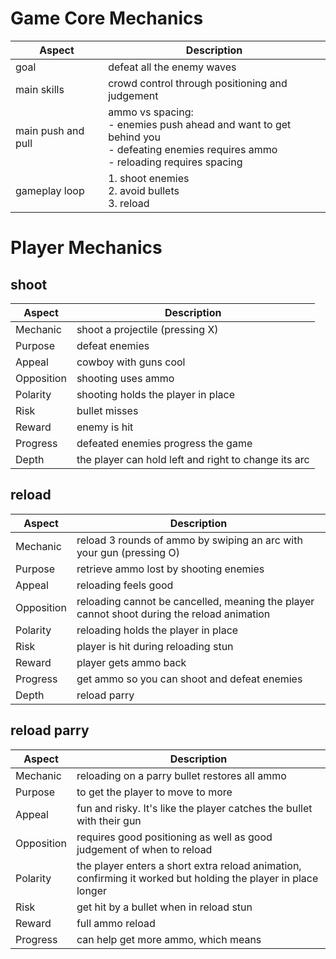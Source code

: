 # Game Core Mechanics
| Aspect             | Description                                                                                                                              |
| ------------------ | ---------------------------------------------------------------------------------------------------------------------------------------- |
| goal               | defeat all the enemy waves                                                                                                               |
| main skills        | crowd control through positioning and judgement                                                                                          |
| main push and pull | ammo vs spacing:<br>- enemies push ahead and want to get behind you<br>- defeating enemies requires ammo<br>- reloading requires spacing |
| gameplay loop      | 1. shoot enemies<br>2. avoid bullets<br>3. reload                                                                                        |
# Player Mechanics
## shoot

| Aspect     | Description                                          |
| ---------- | ---------------------------------------------------- |
| Mechanic   | shoot a projectile (pressing X)                      |
| Purpose    | defeat enemies                                       |
| Appeal     | cowboy with guns cool                                |
| Opposition | shooting uses ammo                                   |
| Polarity   | shooting holds the player in place                   |
| Risk       | bullet misses                                        |
| Reward     | enemy is hit                                         |
| Progress   | defeated enemies progress the game                   |
| Depth      | the player can hold left and right to change its arc |
## reload
| Aspect     | Description                                                                                |
| ---------- | ------------------------------------------------------------------------------------------ |
| Mechanic   | reload 3 rounds of ammo by swiping an arc with your gun (pressing O)                       |
| Purpose    | retrieve ammo lost by shooting enemies                                                     |
| Appeal     | reloading feels good                                                                       |
| Opposition | reloading cannot be cancelled, meaning the player cannot shoot during the reload animation |
| Polarity   | reloading holds the player in place                                                        |
| Risk       | player is hit during reloading stun                                                        |
| Reward     | player gets ammo back                                                                      |
| Progress   | get ammo so you can shoot and defeat enemies                                               |
| Depth      | reload parry                                                                               |
## reload parry

| Aspect     | Description                                                                                                   |
| ---------- | ------------------------------------------------------------------------------------------------------------- |
| Mechanic   | reloading on a parry bullet restores all ammo                                                                 |
| Purpose    | to get the player to move to more                                                                             |
| Appeal     | fun and risky. It's like the player catches the bullet with their gun                                         |
| Opposition | requires good positioning as well as good judgement of when to reload                                         |
| Polarity   | the player enters a short extra reload animation, confirming it worked but holding the player in place longer |
| Risk       | get hit by a bullet when in reload stun                                                                       |
| Reward     | full ammo reload                                                                                              |
| Progress   | can help get more ammo, which means                                                                           |


